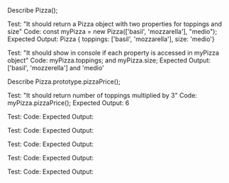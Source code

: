 Describe Pizza();

Test: "It should return a Pizza object with two properties for toppings and size"
Code: const myPizza = new Pizza(['basil', 'mozzarella'], "medio");
Expected Output: Pizza { toppings: ['basil', 'mozzarella'], size: 'medio'}

Test: "It should show in console if each property is accessed in myPizza object"
Code: myPizza.toppings; and myPizza.size;
Expected Output: ['basil', 'mozzerella'] and 'medio'

Describe Pizza.prototype.pizzaPrice();

Test: "It should return number of toppings multiplied by 3"
Code: myPizza.pizzaPrice();
Expected Output: 6

Test: 
Code: 
Expected Output: 

Test: 
Code: 
Expected Output: 

Test: 
Code: 
Expected Output: 

Test: 
Code: 
Expected Output: 

Test: 
Code: 
Expected Output: 